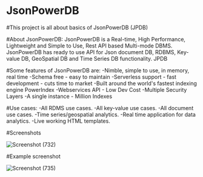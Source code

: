 # JsonPowerDB
#This project is all about basics of JsonPowerDB (JPDB)


#About JsonPowerDB:
JsonPowerDB is a Real-time, High Performance, Lightweight and Simple to Use, Rest API based Multi-mode DBMS. JsonPowerDB has ready to use API for Json document DB, RDBMS, Key-value DB, GeoSpatial DB and Time Series DB functionality. JPDB


#Some features of JsonPowerDB are:
-Nimble, simple to use, in memory, real time
-Schema free - easy to maintain
-Serverless support - fast development - cuts time to market
-Built around the world's fastest indexing engine PowerIndex
-Webservices API - Low Dev Cost
-Multiple Security Layers
-A single instance - Million Indexes

#Use cases:
-All RDMS use cases.
-All key-value use cases.
-All document use cases.
-Time series/geospatial analytics.
-Real time application for data analytics.
-Live working HTML templates.


#Screenshots


![Screenshot (732)](https://user-images.githubusercontent.com/85752425/175776773-10ff9245-7558-493a-af56-4fb1be64b605.png)


#Example screenshot


![Screenshot (735)](https://user-images.githubusercontent.com/85752425/175776875-af1e12fb-d119-4488-b807-1137320bc851.png)

